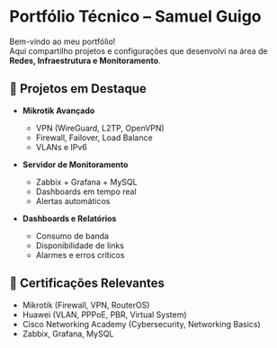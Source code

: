 # Portfólio Técnico – Samuel Guigo

Bem-vindo ao meu portfólio!  
Aqui compartilho projetos e configurações que desenvolvi na área de **Redes, Infraestrutura e Monitoramento**.

## 🔹 Projetos em Destaque
- **Mikrotik Avançado**  
  - VPN (WireGuard, L2TP, OpenVPN)  
  - Firewall, Failover, Load Balance  
  - VLANs e IPv6  

- **Servidor de Monitoramento**  
  - Zabbix + Grafana + MySQL  
  - Dashboards em tempo real  
  - Alertas automáticos  

- **Dashboards e Relatórios**  
  - Consumo de banda  
  - Disponibilidade de links  
  - Alarmes e erros críticos  

## 📜 Certificações Relevantes
- Mikrotik (Firewall, VPN, RouterOS)  
- Huawei (VLAN, PPPoE, PBR, Virtual System)  
- Cisco Networking Academy (Cybersecurity, Networking Basics)  
- Zabbix, Grafana, MySQL  

